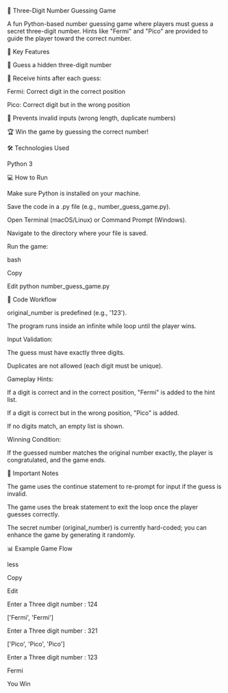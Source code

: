 📒 Three-Digit Number Guessing Game

A fun Python-based number guessing game where players must guess a secret three-digit number.
Hints like "Fermi" and "Pico" are provided to guide the player toward the correct number.

🚀 Key Features

🎯 Guess a hidden three-digit number

🎲 Receive hints after each guess:

Fermi: Correct digit in the correct position

Pico: Correct digit but in the wrong position

🚫 Prevents invalid inputs (wrong length, duplicate numbers)

🏆 Win the game by guessing the correct number!

🛠 Technologies Used

Python 3

💻 How to Run

Make sure Python is installed on your machine.

Save the code in a .py file (e.g., number_guess_game.py).

Open Terminal (macOS/Linux) or Command Prompt (Windows).

Navigate to the directory where your file is saved.

Run the game:

bash

Copy

Edit
python number_guess_game.py

📂 Code Workflow

original_number is predefined (e.g., '123').

The program runs inside an infinite while loop until the player wins.

Input Validation:

The guess must have exactly three digits.

Duplicates are not allowed (each digit must be unique).

Gameplay Hints:

If a digit is correct and in the correct position, "Fermi" is added to the hint list.

If a digit is correct but in the wrong position, "Pico" is added.

If no digits match, an empty list is shown.

Winning Condition:

If the guessed number matches the original number exactly, the player is congratulated, and the game ends.

📢 Important Notes

The game uses the continue statement to re-prompt for input if the guess is invalid.

The game uses the break statement to exit the loop once the player guesses correctly.

The secret number (original_number) is currently hard-coded; you can enhance the game by generating it randomly.

📊 Example Game Flow

less

Copy

Edit

Enter a Three digit number : 124

['Fermi', 'Fermi']

Enter a Three digit number : 321

['Pico', 'Pico', 'Pico']

Enter a Three digit number : 123

Fermi

You Win
